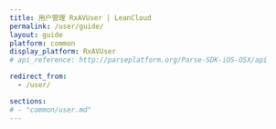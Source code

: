 ```yaml
---
title: 用户管理 RxAVUser | LeanCloud
permalink: /user/guide/
layout: guide
platform: common
display_platform: RxAVUser
# api_reference: http://parseplatform.org/Parse-SDK-iOS-OSX/api

redirect_from:
  - /user/

sections:
# - "common/user.md"
---
```

